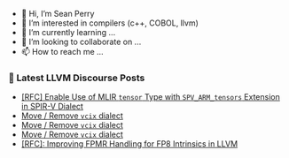 - 👋 Hi, I’m Sean Perry
- 👀 I’m interested in compilers (c++, COBOL, llvm)
- 🌱 I’m currently learning ...
- 💞️ I’m looking to collaborate on ...
- 📫 How to reach me ...

<!---
s66perry/s66perry is a ✨ special ✨ repository because its `README.md` (this file) appears on your GitHub profile.
You can click the Preview link to take a look at your changes.
--->
### 📕 Latest LLVM Discourse Posts

<!-- DISCOURSE-LLVM:START -->
- [[RFC] Enable Use of MLIR `tensor` Type with `SPV_ARM_tensors` Extension in SPIR-V Dialect](https://discourse.llvm.org/t/rfc-enable-use-of-mlir-tensor-type-with-spv-arm-tensors-extension-in-spir-v-dialect/86789#post_9)
- [Move / Remove `vcix` dialect](https://discourse.llvm.org/t/move-remove-vcix-dialect/86920?page=2#post_31)
- [Move / Remove `vcix` dialect](https://discourse.llvm.org/t/move-remove-vcix-dialect/86920?page=2#post_30)
- [Move / Remove `vcix` dialect](https://discourse.llvm.org/t/move-remove-vcix-dialect/86920?page=2#post_29)
- [[RFC]: Improving FPMR Handling for FP8 Intrinsics in LLVM](https://discourse.llvm.org/t/rfc-improving-fpmr-handling-for-fp8-intrinsics-in-llvm/86868#post_5)
<!-- DISCOURSE-LLVM:END -->
